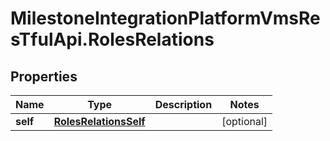 # MilestoneIntegrationPlatformVmsResTfulApi.RolesRelations

## Properties
Name | Type | Description | Notes
------------ | ------------- | ------------- | -------------
**self** | [**RolesRelationsSelf**](RolesRelationsSelf.md) |  | [optional] 
